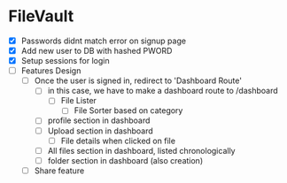 # FileVault

- [X] Passwords didnt match error on signup page
- [X] Add new user to DB with hashed PWORD
- [X] Setup sessions for login
- [ ] Features Design
    - [ ] Once the user is signed in, redirect to 'Dashboard Route'
        - [ ] in this case, we have to make a dashboard route to /dashboard
            - [ ] File Lister
                - [ ] File Sorter based on category
        - [ ] profile section in dashboard
        - [ ] Upload section in dashboard
            - [ ] File details when clicked on file
        - [ ] All files section in dashboard, listed chronologically
        - [ ] folder section in dashboard (also creation)
    - [ ] Share feature
